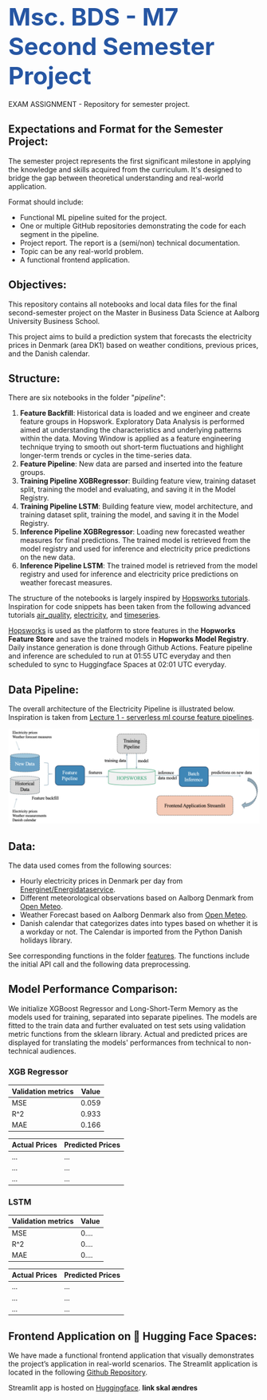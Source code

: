 # <span style="font-width:bold; font-size: 3rem; color:#2656a3;">**Msc. BDS - M7 Second Semester Project** 
EXAM ASSIGNMENT - Repository for semester project.

## Expectations and Format for the Semester Project:
The semester project represents the first significant milestone in applying the knowledge and skills acquired from the curriculum. It's designed to bridge the gap between theoretical understanding and real-world application.

Format should include:
- Functional ML pipeline suited for the project.
- One or multiple GitHub repositories demonstrating the code for each segment in the pipeline.
- Project report. The report is a (semi/non) technical documentation.
- Topic can be any real-world problem. 
- A functional frontend application.

## Objectives:
This repository contains all notebooks and local data files for the final second-semester project on the Master in Business Data Science at Aalborg University Business School.

This project aims to build a prediction system that forecasts the electricity prices in Denmark (area DK1) based on weather conditions, previous prices, and the Danish calendar.

## Structure:
There are six notebooks in the folder "*pipeline*":

1. **Feature Backfill**: Historical data is loaded and we engineer and create feature groups in Hopswork. Exploratory Data Analysis is performed aimed at understanding the characteristics and underlying patterns within the data. Moving Window is applied as a feature engineering technique trying to smooth out short-term fluctuations and highlight longer-term trends or cycles in the time-series data.
2. **Feature Pipeline**: New data are parsed and inserted into the feature groups.
3. **Training Pipeline XGBRegressor**: Building feature view, training dataset split, training the model and evaluating, and saving it in the Model Registry.
4. **Training Pipeline LSTM**: Building feature view, model architecture, and training dataset split, training the model, and saving it in the Model Registry.
5. **Inference Pipeline XGBRegressor**: Loading new forecasted weather measures for final predictions. The trained model is retrieved from the model registry and used for inference and electricity price predictions on the new data.
6. **Inference Pipeline LSTM**: The trained model is retrieved from the model registry and used for inference and electricity price predictions on weather forecast measures.

The structure of the notebooks is largely inspired by [Hopsworks tutorials](https://github.com/logicalclocks/hopsworks-tutorials).
Inspiration for code snippets has been taken from the following advanced tutorials [air_quality](https://github.com/logicalclocks/hopsworks-tutorials/tree/master/advanced_tutorials/air_quality), [electricity](https://github.com/logicalclocks/hopsworks-tutorials/tree/master/advanced_tutorials/electricity), and [timeseries](https://github.com/logicalclocks/hopsworks-tutorials/tree/master/advanced_tutorials/timeseries).

[Hopsworks](https://www.hopsworks.ai) is used as the platform to store features in the **Hopworks Feature Store** and save the trained models in **Hopworks Model Registry**. Daily instance generation is done through Github Actions. Feature pipeline and inference are scheduled to run at 01:55 UTC everyday and then scheduled to sync to Huggingface Spaces at 02:01 UTC everyday.

## Data Pipeline:
The overall architecture of the Electricity Pipeline is illustrated below. Inspiration is taken from [Lecture 1 - serverless ml course feature pipelines](https://drive.google.com/file/d/1L8DHGC5xo0NlNe8xfh4xf4NZV1CEGBA6/view). 

![electricity_pipeline.png](images/electricity_pipeline.png)

## Data:
The data used comes from the following sources:

- Hourly electricity prices in Denmark per day from [Energinet/Energidataservice](https://www.energidataservice.dk).
- Different meteorological observations based on Aalborg Denmark from [Open Meteo](https://www.open-meteo.com).
- Weather Forecast based on Aalborg Denmark also from [Open Meteo](https://www.open-meteo.com).
- Danish calendar that categorizes dates into types based on whether it is a workday or not. The Calendar is imported from the Python Danish holidays library.

See corresponding functions in the folder [features](https://github.com/tobiasmj97/bds_m7_second-semester-project/tree/main/features). The functions include the initial API call and the following data preprocessing.

## Model Performance Comparison:
We initialize XGBoost Regressor and Long-Short-Term Memory as the models used for training, separated into separate pipelines. 
The models are fitted to the train data and further evaluated on test sets using validation metric functions from the sklearn library. Actual and predicted prices are displayed for translating the models' performances from technical to non-technical audiences. 

### XGB Regressor 
| Validation metrics   | Value    |  
|----------------------|----------|
| MSE                  | 0.059    |
| R^2                  | 0.933    |
| MAE                  | 0.166    |

| Actual Prices  | Predicted Prices |  
|----------------|------------------|
| ...            | ...              |
| ...            | ...              |
| ...            | ...              |

### LSTM
| Validation metrics   | Value    |  
|----------------------|----------|
| MSE                  | 0....    |
| R^2                  | 0....    |
| MAE                  | 0....    |

| Actual Prices  | Predicted Prices |  
|----------------|------------------|
| ...            | ...              |
| ...            | ...              |
| ...            | ...              |

## Frontend Application on 🤗 Hugging Face Spaces:
We have made a functional frontend application that visually demonstrates the project’s application in real-world scenarios. The Streamlit application is located in the following [Github Repository](https://github.com/tobiasmj97/bds_m7_second-semester-project_streamlit).

Streamlit app is hosted on [Huggingface](https://huggingface.co/spaces/Camillahannesbo/Electricity_price). **link skal ændres**
